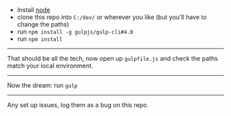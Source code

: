  - Install [node](https://nodejs.org)
 - clone this repo into `C:/dev/` or wherever you like (but you'll have to change the paths)
 - run `npm install -g gulpjs/gulp-cli#4.0`
 - run `npm install`

 ---

 That should be all the tech, now open up `gulpfile.js` and check the paths match your local environment.

 ---

 Now the dream: run `gulp` 

 ---

 Any set up issues, log them as a bug on this repo.
